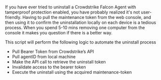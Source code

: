 If you have ever tried to uninstall a Crowdstrike Falcon Agent with tamperproof protection enabled, you have probably realized it's not user-friendly. Having to pull the maintenance token from the web console, and then using it to confirm the uninstallation locally on each device is a tedious process. When you spend 5-10 mins removing one computer from the console it makes you question if there is a better way.

This script will perform the following logic to automate the uninstall process

- Pull Bearer Token from Crowdstrike’s API
- Pull agentID from local machine
- Make the API call to retrieve the uninstall token
- Invalidate access to the bearer token
- Execute the uninstall using the acquired maintenance-token
